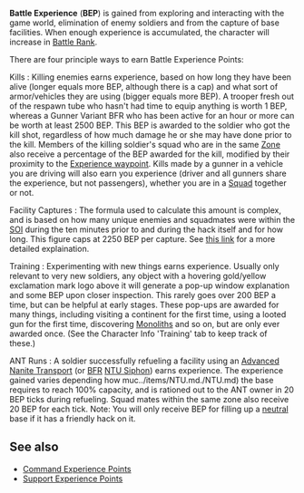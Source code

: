 **Battle Experience** (**BEP**) is gained from exploring and interacting with
the game world, elimination of enemy soldiers and from the capture of base
facilities. When enough experience is accumulated, the character will increase
in [Battle Rank](Battle_Rank.md).

There are four principle ways to earn Battle Experience Points:

Kills : Killing enemies earns experience, based on how long they have been alive
(longer equals more BEP, although there is a cap) and what sort of
armor/vehicles they are using (bigger equals more BEP). A trooper fresh out of
the respawn tube who hasn't had time to equip anything is worth 1 BEP, whereas a
Gunner Variant BFR who has been active for an hour or more can be worth at least
2500 BEP. This BEP is awarded to the soldier who got the kill shot, regardless
of how much damage he or she may have done prior to the kill. Members of the
killing soldier's squad who are in the same [Zone](Zone.md) also receive a
percentage of the BEP awarded for the kill, modified by their proximity to the
[Experience waypoint](Waypoint.md). Kills made by a gunner in a vehicle you are
driving will also earn you experience (driver and all gunners share the
experience, but not passengers), whether you are in a [Squad](Squad.md) together
or not.

<!-- -->

Facility Captures : The formula used to calculate this amount is complex, and is
based on how many unique enemies and squadmates were within the
[SOI](../locations/Sphere_of_Influence.md) during the ten minutes prior to and
during the hack itself and for how long. This figure caps at 2250 BEP per
capture. See
[this link](http://forums.station.sony.com/ps/posts/list.m?topic_id=22100000022)
for a more detailed explaination.

<!-- -->

Training : Experimenting with new things earns experience. Usually only relevant
to very new soldiers, any object with a hovering gold/yellow exclamation mark
logo above it will generate a pop-up window explanation and some BEP upon closer
inspection. This rarely goes over 200 BEP a time, but can be helpful at early
stages. These pop-ups are awarded for many things, including visiting a
continent for the first time, using a looted gun for the first time, discovering
[Monoliths](../items/Monolith.md) and so on, but are only ever awarded once.
(See the Character Info 'Training' tab to keep track of these.)

<!-- -->

ANT Runs : A soldier successfully refueling a facility using an
[Advanced Nanite Transport](../vehicles/Advanced_Nanite_Transport.md) (or
[BFR](../BattleFrame_Robotics.md) [NTU Siphon](../weapons/NTU_Siphon.md)) earns
experience. The experience gained varies depending how
muc../items/NTU.md./NTU.md) the base requires to reach 100% capacity, and is
rationed out to the ANT owner in 20 BEP ticks during refueling. Squad mates
within the same zone also receive 20 BEP for each tick. Note: You will only
receive BEP for filling up a [neutral](Neutral.md) base if it has a friendly
hack on it.

## See also

- [Command Experience Points](Command_Experience_Points.md)
- [Support Experience Points](Support_Experience_Points.md)

<!--[category:Terminology](category:Terminology.md)-->
